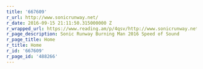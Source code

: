 ```yaml
---
title: '667609'
r_url: http://www.sonicrunway.net/
r_date: 2016-09-15 21:11:50.315000000 Z
r_wrapped_url: https://www.reading.am/p/4qsv/http://www.sonicrunway.net/
r_page_description: Sonic Runway Burning Man 2016 Speed of Sound
r_page_title: Home
r_title: Home
r_id: '667609'
r_page_id: '488266'
---
```


